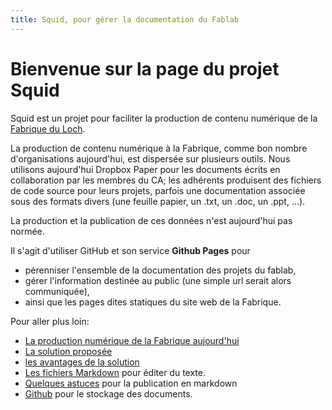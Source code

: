 ```yaml
---
title: Squid, pour gérer la documentation du Fablab
---
```


# Bienvenue sur la page du projet Squid

Squid est un projet pour faciliter la production de contenu numérique
de la [Fabrique du Loch](http://www.lafabriqueduloch.org/).

La production de contenu numérique à la Fabrique, comme bon nombre d'organisations aujourd'hui,
est dispersée sur plusieurs outils. Nous utilisons aujourd'hui Dropbox Paper pour les documents écrits en collaboration
par les membres du CA; les adhérents produisent des fichiers de code source pour leurs projets, parfois une documentation associée sous des formats divers (une feuille papier, un .txt, un .doc, un .ppt, ...).

La production et la publication de ces données n'est aujourd'hui pas normée.

Il s'agit d'utiliser GitHub et son service **Github Pages** pour
- pérenniser l'ensemble de la documentation des projets du fablab,
- gérer l'information destinée au public (une simple url serait alors communiquée),
- ainsi que les pages dites statiques du site web de la Fabrique.

Pour aller plus loin:
- [La production numérique de la Fabrique aujourd'hui](aujourdhui)
- [La solution proposée](solution)
- [les avantages de la solution](avantages)
- [Les fichiers Markdown](markdown) pour éditer du texte.
- [Quelques astuces](tipstricks) pour la publication en markdown
- [Github](github) pour le stockage des documents.
